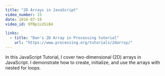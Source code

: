 ```yaml
---
title: "2D Arrays in JavaScript"
video_number: 15
date: 2016-07-18
video_id: OTNpiLUSiB4

links:
  - title: "Dan's 2D Array in Processing tutorial"
    url: "https://www.processing.org/tutorials/2darray/"
---
```

In this JavaScript Tutorial, I cover two-dimensional (2D) arrays in JavaScript.
I demonstrate how to create, initialize, and use the arrays with nested for loops.
